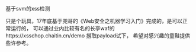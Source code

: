 基于svm的xss检测

只是个玩具，17年底基于兜哥的《Web安全之机器学习入门》完成的，是可以正常运行的，
可以通过业内比较有名的长亭waf的https://xsschop.chaitin.cn/demo 捞取payload试下，
希望对感兴趣的童鞋提供些许参考。